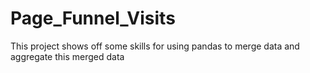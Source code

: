 # Page_Funnel_Visits
This project shows off some skills for using pandas to merge data and aggregate this merged data